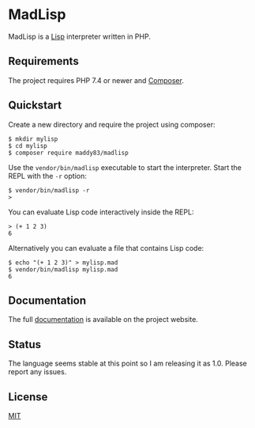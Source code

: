 # MadLisp

MadLisp is a [Lisp](https://en.wikipedia.org/wiki/Lisp_%28programming_language%29) interpreter written in PHP.

## Requirements

The project requires PHP 7.4 or newer and [Composer](https://getcomposer.org/).

## Quickstart

Create a new directory and require the project using composer:

```text
$ mkdir mylisp
$ cd mylisp
$ composer require maddy83/madlisp
```

Use the `vendor/bin/madlisp` executable to start the interpreter. Start the REPL with the `-r` option:

```text
$ vendor/bin/madlisp -r
>
```

You can evaluate Lisp code interactively inside the REPL:

```text
> (+ 1 2 3)
6
```

Alternatively you can evaluate a file that contains Lisp code:

```text
$ echo "(+ 1 2 3)" > mylisp.mad
$ vendor/bin/madlisp mylisp.mad
6
```

## Documentation

The full [documentation](http://madlisp.com/) is available on the project website.

## Status

The language seems stable at this point so I am releasing it as 1.0. Please report any issues.

## License

[MIT](https://bitbucket.org/maddy83/madlisp/src/master/LICENSE)
